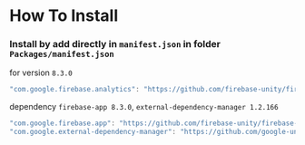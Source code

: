 # How To Install

### Install by add directly in `manifest.json` in folder `Packages/manifest.json`

for version `8.3.0`
```csharp
"com.google.firebase.analytics": "https://github.com/firebase-unity/firebase-analytics.git#8.3.0",
```


dependency `firebase-app 8.3.0`, `external-dependency-manager 1.2.166`
```csharp
"com.google.firebase.app": "https://github.com/firebase-unity/firebase-app.git#8.3.0",
"com.google.external-dependency-manager": "https://github.com/google-unity/external-dependency-manager.git#1.2.166",
```